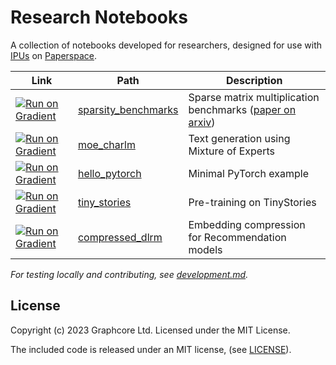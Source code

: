 # Research Notebooks

A collection of notebooks developed for researchers, designed for use with [IPUs](https://www.graphcore.ai/bow-processors) on [Paperspace](https://www.paperspace.com/gradient/notebooks).

| Link | Path | Description |
| --- | --- | --- |
| [![Run on Gradient](https://assets.paperspace.io/img/gradient-badge.svg)](https://console.paperspace.com/github/graphcore-research/notebooks?container=graphcore%2Fpytorch-jupyter%3A3.2.0-ubuntu-20.04&machine=Free-IPU-POD4&file=%2Fsparsity_benchmarks%2FSpMM.ipynb) | [sparsity_benchmarks](sparsity_benchmarks/SpMM.ipynb) | Sparse matrix multiplication benchmarks ([paper on arxiv](https://arxiv.org/abs/2303.16999)) |
| [![Run on Gradient](https://assets.paperspace.io/img/gradient-badge.svg)](https://console.paperspace.com/github/graphcore-research/notebooks?container=graphcore%2Fpytorch-jupyter%3A3.2.0-ubuntu-20.04&machine=Free-IPU-POD4&file=%2Fmoe_charlm%2FMoeCharLM.ipynb) | [moe_charlm](moe_charlm/MoeCharLM.ipynb) | Text generation using Mixture of Experts |
| [![Run on Gradient](https://assets.paperspace.io/img/gradient-badge.svg)](https://console.paperspace.com/github/graphcore-research/notebooks?container=graphcore%2Fpytorch-jupyter%3A3.2.0-ubuntu-20.04&machine=Free-IPU-POD4&file=%2Fhello_pytorch%2FHelloPyTorch.ipynb) | [hello_pytorch](hello_pytorch/HelloPyTorch.ipynb) | Minimal PyTorch example |
| [![Run on Gradient](https://assets.paperspace.io/img/gradient-badge.svg)](https://ipu.dev/ONUom8) | [tiny_stories](tiny_stories/TinyStories.ipynb) | Pre-training on TinyStories |
| [![Run on Gradient](https://assets.paperspace.io/img/gradient-badge.svg)](https://console.paperspace.com/github/graphcore-research/notebooks?container=graphcore%2Fpytorch-jupyter%3A3.3.0-ubuntu-20.04-20230703&machine=Free-IPU-POD4&file=%2Fcompressed_dlrm%2FCompressedDLRM.ipynb) | [compressed_dlrm](compressed_dlrm/CompressedDLRM.ipynb) | Embedding compression for Recommendation models |  

_For testing locally and contributing, see [development.md](.dev/development.md)._

## License

Copyright (c) 2023 Graphcore Ltd. Licensed under the MIT License.

The included code is released under an MIT license, (see [LICENSE](LICENSE)).
